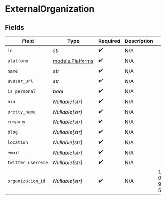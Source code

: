 # ExternalOrganization


## Fields

| Field                                      | Type                                       | Required                                   | Description                                | Example                                    |
| ------------------------------------------ | ------------------------------------------ | ------------------------------------------ | ------------------------------------------ | ------------------------------------------ |
| `id`                                       | *str*                                      | :heavy_check_mark:                         | N/A                                        |                                            |
| `platform`                                 | [models.Platforms](../models/platforms.md) | :heavy_check_mark:                         | N/A                                        |                                            |
| `name`                                     | *str*                                      | :heavy_check_mark:                         | N/A                                        |                                            |
| `avatar_url`                               | *str*                                      | :heavy_check_mark:                         | N/A                                        |                                            |
| `is_personal`                              | *bool*                                     | :heavy_check_mark:                         | N/A                                        |                                            |
| `bio`                                      | *Nullable[str]*                            | :heavy_check_mark:                         | N/A                                        |                                            |
| `pretty_name`                              | *Nullable[str]*                            | :heavy_check_mark:                         | N/A                                        |                                            |
| `company`                                  | *Nullable[str]*                            | :heavy_check_mark:                         | N/A                                        |                                            |
| `blog`                                     | *Nullable[str]*                            | :heavy_check_mark:                         | N/A                                        |                                            |
| `location`                                 | *Nullable[str]*                            | :heavy_check_mark:                         | N/A                                        |                                            |
| `email`                                    | *Nullable[str]*                            | :heavy_check_mark:                         | N/A                                        |                                            |
| `twitter_username`                         | *Nullable[str]*                            | :heavy_check_mark:                         | N/A                                        |                                            |
| `organization_id`                          | *Nullable[str]*                            | :heavy_check_mark:                         | N/A                                        | 1dbfc517-0bbf-4301-9ba8-555ca42b9737       |